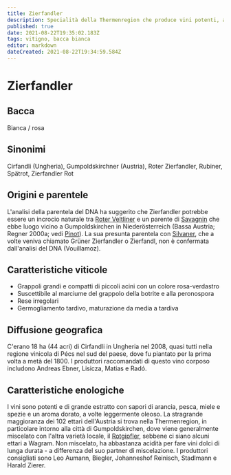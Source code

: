 ```yaml
---
title: Zierfandler
description: Specialità della Thermenregion che produce vini potenti, aromatici e molto caratteristici, tipicamente in collaborazione con Rotgipfler.
published: true
date: 2021-08-22T19:35:02.183Z
tags: vitigno, bacca bianca
editor: markdown
dateCreated: 2021-08-22T19:34:59.584Z
---
```


# Zierfandler

## Bacca
Bianca / rosa

## Sinonimi
Cirfandli (Ungheria), Gumpoldskirchner (Austria), Roter Zierfandler, Rubiner, Spätrot, Zierfandler Rot


## Origini e parentele
L'analisi della parentela del DNA ha suggerito che Zierfandler potrebbe essere un incrocio naturale tra [Roter Veltliner](/vitigni/bacca-bianca/roter-veltliner) e un parente di [Savagnin](/vitigni/bacca-bianca/savagnin) che ebbe luogo vicino a Gumpoldskirchen in Niederösterreich (Bassa Austria; Regner 2000a; vedi [Pinot](/vitigni/bacca-nera/pinot)). La sua presunta parentela con [Silvaner](/vitigni/bacca-bianca/silvaner), che a volte veniva chiamato Grüner Zierfandler o Zierfandl, non è confermata dall'analisi del DNA (Vouillamoz).
## Caratteristiche viticole

- Grappoli grandi e compatti di piccoli acini con un colore rosa-verdastro
- Suscettibile al marciume del grappolo della botrite e alla peronospora
- Rese irregolari
- Germogliamento tardivo, maturazione da media a tardiva

## Diffusione geografica

C'erano 18 ha (44 acri) di Cirfandli in Ungheria nel 2008, quasi tutti nella regione vinicola di Pécs nel sud del paese, dove fu piantato per la prima volta a metà del 1800. I produttori raccomandati di questo vino corposo includono Andreas Ebner, Lisicza, Matias e Radó.

## Caratteristiche enologiche

I vini sono potenti e di grande estratto con sapori di arancia, pesca, miele e spezie e un aroma dorato, a volte leggermente oleoso. La stragrande maggioranza dei 102 ettari dell'Austria si trova nella Thermenregion, in particolare intorno alla città di Gumpoldskirchen, dove viene generalmente miscelato con l'altra varietà locale, il [Rotgipfler](/vitigni/bacca-bianca/rotgipfler), sebbene ci siano alcuni ettari a Wagram. Non miscelato, ha abbastanza acidità per fare vini dolci di lunga durata - a differenza del suo partner di miscelazione. I produttori consigliati sono Leo Aumann, Biegler, Johanneshof Reinisch, Stadlmann e Harald Zierer.